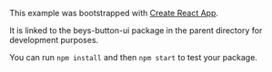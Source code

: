 This example was bootstrapped with [Create React App](https://github.com/facebook/create-react-app).

It is linked to the beys-button-ui package in the parent directory for development purposes.

You can run `npm install` and then `npm start` to test your package.
